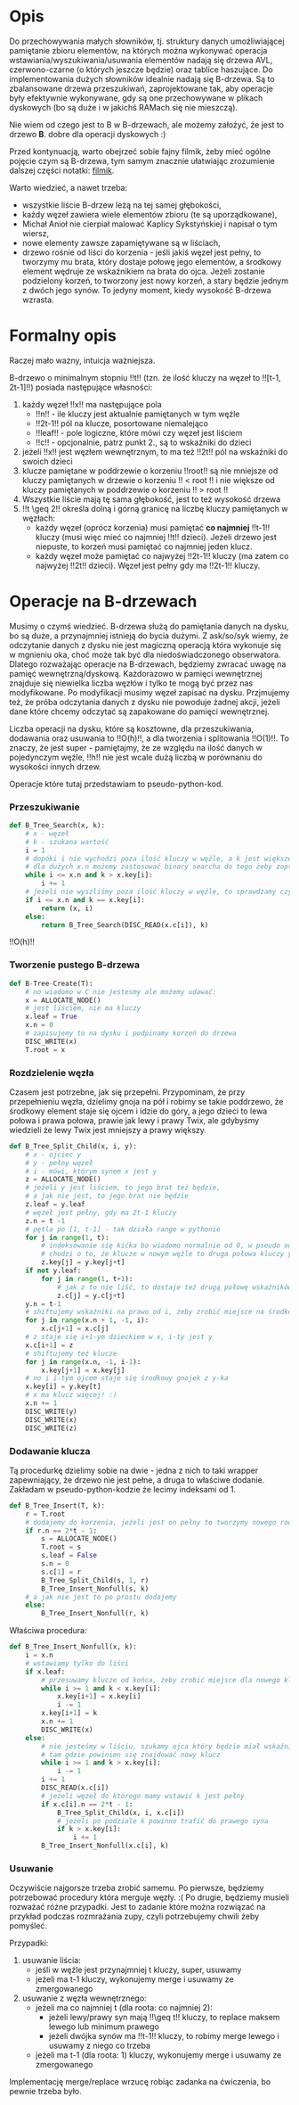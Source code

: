 # Opis

Do przechowywania małych słowników, tj. struktury danych umożliwiającej pamiętanie zbioru elementów, na których można wykonywać operacja wstawiania/wyszukiwania/usuwania elementów nadają się drzewa AVL, czerwono-czarne (o których jeszcze będzie) oraz tablice haszujące. Do implementowania dużych słowników idealnie nadają się B-drzewa. Są to zbalansowane drzewa przeszukiwań, zaprojektowane tak, aby operacje były efektywnie wykonywane, gdy są one przechowywane w plikach dyskowych (bo są duże i w jakichś RAMach się nie mieszczą).

Nie wiem od czego jest to B w B-drzewach, ale możemy założyć, że jest to drzewo **B**. dobre dla operacji dyskowych :)

Przed kontynuacją, warto obejrzeć sobie fajny filmik, żeby mieć ogólne pojęcie czym są B-drzewa, tym samym znacznie ułatwiając zrozumienie dalszej części notatki: [filmik](https://www.youtube.com/watch?v=K1a2Bk8NrYQ).

Warto wiedzieć, a nawet trzeba:

-   wszystkie liście B-drzew leżą na tej samej głębokości,
-   każdy węzeł zawiera wiele elementów zbioru (te są uporządkowane),
-   Michał Anioł nie cierpiał malować Kaplicy Sykstyńskiej i napisał o tym wiersz,
-   nowe elementy zawsze zapamiętywane są w liściach,
-   drzewo rośnie od liści do korzenia - jeśli jakiś węzeł jest pełny, to tworzymy mu brata, który dostaje połowę jego elementów, a środkowy element wędruje ze wskaźnikiem na brata do ojca. Jeżeli zostanie podzielony korzeń, to tworzony jest nowy korzeń, a stary będzie jednym z dwóch jego synów. To jedyny moment, kiedy wysokość B-drzewa wzrasta.

# Formalny opis

Raczej mało ważny, intuicja ważniejsza.

B-drzewo o minimalnym stopniu !!t!! (tzn. że ilość kluczy na węzeł to !![t-1, 2t-1]!!) posiada następujące własności:

1. każdy węzeł !!x!! ma następujące pola
    - !!n!! - ile kluczy jest aktualnie pamiętanych w tym węźle
    - !!2t-1!! pól na klucze, posortowane niemalejąco
    - !!leaf!! - pole logiczne, które mówi czy węzeł jest liściem
    - !!c!! - opcjonalnie, patrz punkt 2., są to wskaźniki do dzieci
2. jeżeli !!x!! jest węzłem wewnętrznym, to ma też !!2t!! pól na wskaźniki do swoich dzieci
3. klucze pamiętane w poddrzewie o korzeniu !!root!! są nie mniejsze od kluczy pamiętanych w drzewie o korzeniu !! < root !! i nie większe od kluczy pamiętanych w poddrzewie o korzeniu !! > root !!
4. Wszystkie liście mają tę sama głębokość, jest to też wysokość drzewa
5. !!t \geq 2!! określa dolną i górną granicę na liczbę kluczy pamiętanych w węzłach:
    - każdy węzeł (oprócz korzenia) musi pamiętać **co najmniej** !!t-1!! kluczy (musi więc mieć co najmniej !!t!! dzieci). Jeżeli drzewo jest niepuste, to korzeń musi pamiętać co najmniej jeden klucz.
    - każdy węzeł może pamiętać co najwyżej !!2t-1!! kluczy (ma zatem co najwyżej !!2t!! dzieci). Węzeł jest pełny gdy ma !!2t-1!! kluczy.

# Operacje na B-drzewach

Musimy o czymś wiedzieć. B-drzewa służą do pamiętania danych na dysku, bo są duże, a przynajmniej istnieją do bycia dużymi. Z ask/so/syk wiemy, że odczytanie danych z dysku nie jest magiczną operacją która wykonuje się w mgnieniu oka, choć może tak być dla niedoświadczonego obserwatora. Dlatego rozważając operacje na B-drzewach, będziemy zwracać uwagę na pamięć wewnętrzną/dyskową. Każdorazowo w pamięci wewnętrznej znajduje się niewielka liczba węzłów i tylko te mogą być przez nas modyfikowane. Po modyfikacji musimy węzeł zapisać na dysku. Przjmujemy też, że próba odczytania danych z dysku nie powoduje żadnej akcji, jeżeli dane które chcemy odczytać są zapakowane do pamięci wewnętrznej.

Liczba operacji na dysku, które są kosztowne, dla przeszukiwania, dodawania oraz usuwania to !!O(h)!!, a dla tworzenia i splitowania !!O(1)!!. To znaczy, że jest super - pamiętajmy, że ze względu na ilość danych w pojedynczym węźle, !!h!! nie jest wcale dużą liczbą w porównaniu do wysokości innych drzew.

Operacje które tutaj przedstawiam to pseudo-python-kod.

### Przeszukiwanie

```python
def B_Tree_Search(x, k):
    # x - węzeł
    # k - szukana wartość
    i = 1
    # dopóki i nie wychodzi poza ilość kluczy w węźle, a k jest większe od klucza, to szukamy dalej
    # dla dużych x.n możemy zastosować binary searcha do tego żeby zoptymalizować
    while i <= x.n and k > x.key[i]:
        i += 1
    # jeżeli nie wyszliśmy poza ilość kluczy w węźle, to sprawdzamy czy klucz się zgadza, jak tak to zwracamy
    if i <= x.n and k == x.key[i]:
        return (x, i)
    else:
        return B_Tree_Search(DISC_READ(x.c[i]), k)

```

!!O(h)!!

### Tworzenie pustego B-drzewa

```python
def B-Tree-Create(T):
    # no wiadomo w C nie jestesmy ale możemy udawać:
    x = ALLOCATE_NODE()
    # jest liściem, nie ma kluczy
    x.leaf = True
    x.n = 0
    # zapisujemy to na dysku i podpinamy korzeń do drzewa
    DISC_WRITE(x)
    T.root = x
```

### Rozdzielenie węzła

Czasem jest potrzebne, jak się przepełni. Przypominam, że przy przepełnieniu węzła, dzielimy gnoja na pół i robimy se takie poddrzewo, że środkowy element staje się ojcem i idzie do góry, a jego dzieci to lewa połowa i prawa połowa, prawie jak lewy i prawy Twix, ale gdybyśmy wiedzieli że lewy Twix jest mniejszy a prawy większy.

```python
def B_Tree_Split_Child(x, i, y):
    # x - ojciec y
    # y - pełny węzeł
    # i - mówi, którym synem x jest y
    z = ALLOCATE_NODE()
    # jeżeli y jest liściem, to jego brat też będzie,
    # a jak nie jest, to jego brat nie będzie
    z.leaf = y.leaf
    # węzeł jest pełny, gdy ma 2t-1 kluczy
    z.n = t -1
    # pętla po [1, t-1] - tak działa range w pythonie
    for j in range(1, t):
        # indeksowanie się kićka bo wiadomo normalnie od 0, w pseudo od 1,
        # chodzi o to, że klucze w nowym węźle to druga połowa kluczy y
        z.key[j] = y.key[j+t]
    if not y.leaf:
        for j in range(1, t+1):
            # jak z to nie liść, to dostaje też drugą połowę wskaźników na dzieci
            z.c[j] = y.c[j+t]
    y.n = t-1
    # shiftujemy wskaźniki na prawo od i, żeby zrobić miejsce na środkowy element y - nowego ojca
    for j in range(x.n + 1, -1, i):
        x.c[j+1] = x.c[j]
    # z staje się i+1-ym dzieckiem w x, i-ty jest y
    x.c[i+1] = z
    # shiftujemy też klucze
    for j in range(x.n, -1, i-1):
        x.key[j+1] = x.key[j]
    # no i i-tym ojcem staje się środkowy gnojek z y-ka
    x.key[i] = y.key[t]
    # x ma klucz więcej! :)
    x.n += 1
    DISC_WRITE(y)
    DISC_WRITE(x)
    DISC_WRITE(z)
```

### Dodawanie klucza

Tą procedurkę dzielimy sobie na dwie - jedna z nich to taki wrapper zapewniający, że drzewo nie jest pełne, a druga to właściwe dodanie. Zakładam w pseudo-python-kodzie że lecimy indeksami od 1.

```python
def B_Tree_Insert(T, k):
    r = T.root
    # dodajemy do korzenia, jeżeli jest on pełny to tworzymy nowego roota
    if r.n == 2*t - 1:
        s = ALLOCATE_NODE()
        T.root = s
        s.leaf = False
        s.n = 0
        s.c[1] = r
        B_Tree_Split_Child(s, 1, r)
        B_Tree_Insert_Nonfull(s, k)
    # a jak nie jest to po prostu dodajemy
    else:
        B_Tree_Insert_Nonfull(r, k)
```

Właściwa procedura:

```python
def B_Tree_Insert_Nonfull(x, k):
    i = x.n
    # wstawiamy tylko do liści
    if x.leaf:
        # przesuwamy klucze od końca, żeby zrobić miejsce dla nowego klucza
        while i >= 1 and k < x.key[i]:
            x.key[i+1] = x.key[i]
            i -= 1
        x.key[i+1] = k
        x.n += 1
        DISC_WRITE(x)
    else:
        # nie jesteśmy w liściu, szukamy ojca który będzie miał wskaźnik
        # tam gdzie powinien się znajdować nowy klucz
        while i >= 1 and k > x.key[i]:
            i -= 1
        i += 1
        DISC_READ(x.c[i])
        # jeżeli węzeł do którego mamy wstawić k jest pełny
        if x.c[i].n == 2*t - 1:
            B_Tree_Split_Child(x, i, x.c[i])
            # jeżeli po podziale k powinno trafić do prawego syna
            if k > x.key[i]:
                i += 1
        B_Tree_Insert_Nonfull(x.c[i], k)

```

### Usuwanie

Oczywiście najgorsze trzeba zrobić samemu. Po pierwsze, będziemy potrzebować procedury która merguje węzły. :( Po drugie, będziemy musieli rozważać różne przypadki. Jest to zadanie które można rozwiązać na przykład podczas rozmrażania zupy, czyli potrzebujemy chwili żeby pomyśleć.

Przypadki:

1. usuwanie liścia:
    - jeśli w węźle jest przynajmniej t kluczy, super, usuwamy
    - jeżeli ma t-1 kluczy, wykonujemy merge i usuwamy ze zmergowanego
2. usuwanie z węzła wewnętrznego:
    - jeżeli ma co najmniej t (dla roota: co najmniej 2):
        - jeżeli lewy/prawy syn mają !!\geq t!! kluczy, to replace maksem lewego lub minimum prawego
        - jeżeli dwójka synów ma !!t-1!! kluczy, to robimy merge lewego i usuwamy z niego co trzeba
    - jeżeli ma t-1 (dla roota: 1) kluczy, wykonujemy merge i usuwamy ze zmergowanego

Implementację merge/replace wrzucę robiąc zadanka na ćwiczenia, bo pewnie trzeba było.
